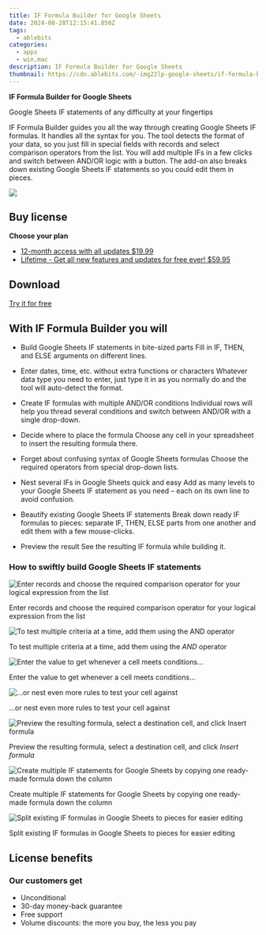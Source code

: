 ```yaml
---
title: IF Formula Builder for Google Sheets
date: 2024-08-28T12:15:41.850Z
tags: 
  - ablebits
categories: 
  - apps
  - win,mac
description: IF Formula Builder for Google Sheets
thumbnail: https://cdn.ablebits.com/-img22lp-google-sheets/if-formula-builder/google-sheets-if-date.webp
---
```


**IF Formula Builder for Google Sheets**

Google Sheets IF statements of any difficulty at your fingertips

IF Formula Builder guides you all the way through creating Google Sheets IF formulas. It handles all the syntax for you. The tool detects the format of your data, so you just fill in special fields with records and select comparison operators from the list. You will add multiple IFs in a few clicks and switch between AND/OR logic with a button. The add-on also breaks down existing Google Sheets IF statements so you could edit them in pieces.

![](https://cdn.ablebits.com/-img22lp-google-sheets/if-formula-builder/header-cover.webp)

## Buy license

**Choose your plan**

- [12-month access with all updates $19.99](https://secure.2checkout.com/order/checkout.php?PRODS=27543768&QTY=1&AFFILIATE=108875&CART=1&CARD=2&DESIGN_TYPE=2&SHORT_FORM=1&COUPON=TrSbExpr-MjAdns-01&CLEAN_CART=ALL&SRC=website)
- [Lifetime - Get all new features and updates for free ever! $59.95](https://secure.2checkout.com/order/checkout.php?PRODS=27544035&QTY=1&AFFILIATE=108875&CART=1&CARD=2&DESIGN_TYPE=2&SHORT_FORM=1&CLEAN_CART=ALL&SRC=website)

## Download

[Try it for free](https://workspace.google.com/marketplace/app/if_formula_builder/420445489790)

## With IF Formula Builder you will

-   Build Google Sheets IF statements in bite-sized parts Fill in IF, THEN, and ELSE arguments on different lines.
-   Enter dates, time, etc. without extra functions or characters Whatever data type you need to enter, just type it in as you normally do and the tool will auto-detect the format.
-   Create IF formulas with multiple AND/OR conditions Individual rows will help you thread several conditions and switch between AND/OR with a single drop-down.
-   Decide where to place the formula Choose any cell in your spreadsheet to insert the resulting formula there.

-   Forget about confusing syntax of Google Sheets formulas Choose the required operators from special drop-down lists.
-   Nest several IFs in Google Sheets quick and easy Add as many levels to your Google Sheets IF statement as you need – each on its own line to avoid confusion.
-   Beautify existing Google Sheets IF statements Break down ready IF formulas to pieces: separate IF, THEN, ELSE parts from one another and edit them with a few mouse-clicks.
-   Preview the result See the resulting IF formula while building it.

### How to swiftly build Google Sheets IF statements


 ![Enter records and choose the required comparison operator for your logical expression from the list](https://cdn.ablebits.com/-img22lp-google-sheets/if-formula-builder/google-sheets-if-date.png)

Enter records and choose the required comparison operator for your logical expression from the list

 ![To test multiple criteria at a time, add them using the <em>AND</em> operator](https://cdn.ablebits.com/-img22lp-google-sheets/if-formula-builder/google-sheets-if-and.png)

To test multiple criteria at a time, add them using the _AND_ operator

 ![Enter the value to get whenever a cell meets conditions...](https://cdn.ablebits.com/-img22lp-google-sheets/if-formula-builder/if-then-google-sheets.png)

Enter the value to get whenever a cell meets conditions...

 ![...or nest even more rules to test your cell against](https://cdn.ablebits.com/-img22lp-google-sheets/if-formula-builder/if-else-google-sheets.png)

...or nest even more rules to test your cell against

 ![Preview the resulting formula, select a destination cell, and click <em>Insert formula</em>](https://cdn.ablebits.com/-img22lp-google-sheets/if-formula-builder/preview-result.png)

Preview the resulting formula, select a destination cell, and click _Insert formula_

 ![Create multiple IF statements for Google Sheets by copying one ready-made formula down the column](https://cdn.ablebits.com/-img22lp-google-sheets/if-formula-builder/insert-google-sheets-if.png)

Create multiple IF statements for Google Sheets by copying one ready-made formula down the column

 ![Split existing IF formulas in Google Sheets to pieces for easier editing](https://cdn.ablebits.com/-img22lp-google-sheets/if-formula-builder/existing-google-sheets-if.png)

Split existing IF formulas in Google Sheets to pieces for easier editing


## License benefits

### Our customers get

- Unconditional
- 30-day money-back guarantee
- Free support
- Volume discounts: the more you buy, the less you pay 


<ins class="adsbygoogle"
      style="display:block"
      data-ad-client="ca-pub-7571918770474297"
      data-ad-slot="8358498916"
      data-ad-format="auto"
      data-full-width-responsive="true"></ins>
